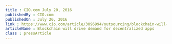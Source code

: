 ```yaml
---
title : CIO.com July 20, 2016
publishedBy : CIO.com
publishedOn : July 20, 2016
link : https://www.cio.com/article/3096994/outsourcing/blockchain-will-drive-demand-for-decentralized-apps.html
articleName : Blockchain will drive demand for decentralized apps
class : pressArticle
---
```

